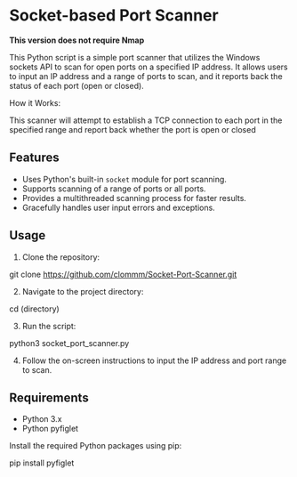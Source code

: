 # Socket-based Port Scanner

**This version does not require Nmap**

This Python script is a simple port scanner that utilizes the Windows sockets API to scan for open ports on a specified IP address. It allows users to input an IP address and a range of ports to scan, and it reports back the status of each port (open or closed).

How it Works:

This scanner will attempt to establish a TCP connection to each port in the specified range and report back whether the port is open or closed

## Features

- Uses Python's built-in `socket` module for port scanning.
- Supports scanning of a range of ports or all ports.
- Provides a multithreaded scanning process for faster results.
- Gracefully handles user input errors and exceptions.

## Usage

1. Clone the repository:

git clone https://github.com/clommm/Socket-Port-Scanner.git

2. Navigate to the project directory:

cd (directory)

3. Run the script:

python3 socket_port_scanner.py

4. Follow the on-screen instructions to input the IP address and port range to scan.

## Requirements

- Python 3.x
- Python pyfiglet

Install the required Python packages using pip:

pip install pyfiglet



